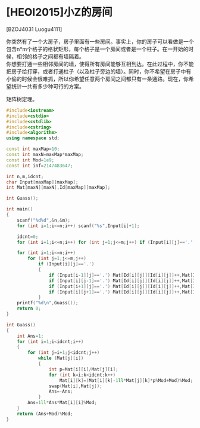 # [HEOI2015]小Z的房间
[BZOJ4031 Luogu4111]

你突然有了一个大房子，房子里面有一些房间。事实上，你的房子可以看做是一个包含n*m个格子的格状矩形，每个格子是一个房间或者是一个柱子。在一开始的时候，相邻的格子之间都有墙隔着。  
你想要打通一些相邻房间的墙，使得所有房间能够互相到达。在此过程中，你不能把房子给打穿，或者打通柱子（以及柱子旁边的墙）。同时，你不希望在房子中有小偷的时候会很难抓，所以你希望任意两个房间之间都只有一条通路。现在，你希望统计一共有多少种可行的方案。

矩阵树定理。

```cpp
#include<iostream>
#include<cstdio>
#include<cstdlib>
#include<cstring>
#include<algorithm>
using namespace std;

const int maxMap=10;
const int maxN=maxMap*maxMap;
const int Mod=1e9;
const int inf=2147483647;

int n,m,idcnt;
char Input[maxMap][maxMap];
int Mat[maxN][maxN],Id[maxMap][maxMap];

int Guass();

int main()
{
	scanf("%d%d",&n,&m);
	for (int i=1;i<=n;i++) scanf("%s",Input[i]+1);

	idcnt=0;
	for (int i=1;i<=n;i++) for (int j=1;j<=m;j++) if (Input[i][j]=='.') Id[i][j]=++idcnt;

	for (int i=1;i<=n;i++)
		for (int j=1;j<=m;j++)
			if (Input[i][j]=='.')
			{
				if (Input[i-1][j]=='.') Mat[Id[i][j]][Id[i][j]]++,Mat[Id[i][j]][Id[i-1][j]]--;
				if (Input[i][j-1]=='.') Mat[Id[i][j]][Id[i][j]]++,Mat[Id[i][j]][Id[i][j-1]]--;
				if (Input[i+1][j]=='.') Mat[Id[i][j]][Id[i][j]]++,Mat[Id[i][j]][Id[i+1][j]]--;
				if (Input[i][j+1]=='.') Mat[Id[i][j]][Id[i][j]]++,Mat[Id[i][j]][Id[i][j+1]]--;
			}
	printf("%d\n",Guass());
	return 0;
}

int Guass()
{
	int Ans=1;
	for (int i=1;i<idcnt;i++)
	{
		for (int j=i+1;j<idcnt;j++)
			while (Mat[j][i])
			{
				int p=Mat[i][i]/Mat[j][i];
				for (int k=i;k<idcnt;k++)
					Mat[i][k]=(Mat[i][k]-1ll*Mat[j][k]*p%Mod+Mod)%Mod;
				swap(Mat[i],Mat[j]);
				Ans=-Ans;
			}
		Ans=1ll*Ans*Mat[i][i]%Mod;
	}
	return (Ans+Mod)%Mod;
}
```